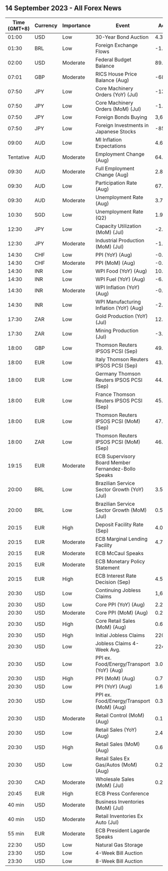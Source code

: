 ## 14 September 2023 - All Forex News

| Time (GMT+8) | Currency | Importance | Event | Actual | Forecast | Previous |
|------|----------|------------|-------|--------|----------|----------|
| 01:00 | USD | Low | 30-Year Bond Auction | 4.345% |  | 4.189% |
| 01:30 | BRL | Low | Foreign Exchange Flows | -1.173B | 0.361B | -0.566B |
| 02:00 | USD | Moderate | Federal Budget Balance | 89.3B | -240.0B | -221.0B |
| 07:01 | GBP | Moderate | RICS House Price Balance (Aug) | -68% | -56% | -55% |
| 07:50 | JPY | Low | Core Machinery Orders (YoY) (Jul) | -13.0% | -10.7% | -5.8% |
| 07:50 | JPY | Low | Core Machinery Orders (MoM) (Jul) | -1.1% | -0.9% | 2.7% |
| 07:50 | JPY | Low | Foreign Bonds Buying | 3,631.9B |  | 90.7B |
| 07:50 | JPY | Low | Foreign Investments in Japanese Stocks | -854.7B |  | 532.1B |
| 09:00 | AUD | Low | MI Inflation Expectations | 4.6% |  | 4.9% |
| Tentative | AUD | Moderate | Employment Change (Aug) | 64.9K | 23.0K | -1.4K |
| 09:30 | AUD | Moderate | Full Employment Change (Aug) | 2.8K |  | -18.7K |
| 09:30 | AUD | Low | Participation Rate (Aug) | 67.0% | 66.7% | 66.9% |
| 09:30 | AUD | Moderate | Unemployment Rate (Aug) | 3.7% | 3.7% | 3.7% |
| 10:30 | SGD | Low | Unemployment Rate (Q2) | 1.9% | 1.9% | 1.9% |
| 12:30 | JPY | Low | Capacity Utilization (MoM) (Jul) | -2.2% |  | 3.8% |
| 12:30 | JPY | Moderate | Industrial Production (MoM) (Jul) | -1.8% | -2.0% | -2.4% |
| 14:30 | CHF | Low | PPI (YoY) (Aug) | -0.8% |  | -0.6% |
| 14:30 | CHF | Moderate | PPI (MoM) (Aug) | -0.2% | 0.1% | -0.1% |
| 14:30 | INR | Low | WPI Food (YoY) (Aug) | 10.60% |  | 14.25% |
| 14:30 | INR | Low | WPI Fuel (YoY) (Aug) | -6.03% |  | -12.79% |
| 14:30 | INR | Moderate | WPI Inflation (YoY) (Aug) | -0.52% | -0.60% | -1.36% |
| 14:30 | INR | Low | WPI Manufacturing Inflation (YoY) (Aug) | -2.37% |  | -2.51% |
| 17:30 | ZAR | Low | Gold Production (YoY) (Jul) | 12.9% |  | 28.5% |
| 17:30 | ZAR | Low | Mining Production (Jul) | -3.6% | 0.5% | 1.3% |
| 18:00 | GBP | Low | Thomson Reuters IPSOS PCSI (Sep) | 49.5 |  | 50.2 |
| 18:00 | EUR | Low | Italy Thomson Reuters IPSOS PCSI (Sep) | 43.80 |  | 45.75 |
| 18:00 | EUR | Low | Germany Thomson Reuters IPSOS PCSI (Sep) | 44.98 |  | 48.80 |
| 18:00 | EUR | Low | France Thomson Reuters IPSOS PCSI (Sep) | 45.48 |  | 43.82 |
| 18:00 | EUR | Low | Thomson Reuters IPSOS PCSI (MoM) (Sep) | 47.73 |  | 49.82 |
| 18:00 | ZAR | Low | Thomson Reuters IPSOS PCSI (MoM) (Sep) | 46.22 |  | 40.56 |
| 19:15 | EUR | Moderate | ECB Supervisory Board Member Fernandez-Bollo Speaks |  |  |  |
| 20:00 | BRL | Low | Brazilian Service Sector Growth (YoY) (Jul) | 3.5% |  | 4.0% |
| 20:00 | BRL | Low | Brazilian Service Sector Growth (MoM) (Jul) | 0.5% |  | 0.2% |
| 20:15 | EUR | High | Deposit Facility Rate (Sep) | 4.00% | 3.75% | 3.75% |
| 20:15 | EUR | Moderate | ECB Marginal Lending Facility | 4.75% |  | 4.50% |
| 20:15 | EUR | Moderate | ECB McCaul Speaks |  |  |  |
| 20:15 | EUR | Moderate | ECB Monetary Policy Statement |  |  |  |
| 20:15 | EUR | High | ECB Interest Rate Decision (Sep) | 4.50% | 4.25% | 4.25% |
| 20:30 | USD | Low | Continuing Jobless Claims | 1,688K | 1,695K | 1,684K |
| 20:30 | USD | Low | Core PPI (YoY) (Aug) | 2.2% | 2.2% | 2.4% |
| 20:30 | USD | Moderate | Core PPI (MoM) (Aug) | 0.2% | 0.2% | 0.4% |
| 20:30 | USD | High | Core Retail Sales (MoM) (Aug) | 0.6% | 0.4% | 0.7% |
| 20:30 | USD | High | Initial Jobless Claims | 220K | 225K | 217K |
| 20:30 | USD | Low | Jobless Claims 4-Week Avg. | 224.50K |  | 229.50K |
| 20:30 | USD | Low | PPI ex. Food/Energy/Transport (YoY) (Aug) | 3.0% |  | 2.9% |
| 20:30 | USD | High | PPI (MoM) (Aug) | 0.7% | 0.4% | 0.4% |
| 20:30 | USD | Low | PPI (YoY) (Aug) | 1.6% | 1.2% | 0.8% |
| 20:30 | USD | Low | PPI ex. Food/Energy/Transport (MoM) (Aug) | 0.3% |  | 0.3% |
| 20:30 | USD | Moderate | Retail Control (MoM) (Aug) | 0.1% |  | 0.7% |
| 20:30 | USD | Low | Retail Sales (YoY) (Aug) | 2.47% |  | 2.64% |
| 20:30 | USD | High | Retail Sales (MoM) (Aug) | 0.6% | 0.2% | 0.5% |
| 20:30 | USD | Low | Retail Sales Ex Gas/Autos (MoM) (Aug) | 0.2% | 0.5% | 0.7% |
| 20:30 | CAD | Moderate | Wholesale Sales (MoM) (Jul) | 0.2% | 1.4% | -2.1% |
| 20:45 | EUR | High | ECB Press Conference |  |  |  |
| 40 min | USD | Moderate | Business Inventories (MoM) (Jul) |  | 0.1% | 0.0% |
| 40 min | USD | Moderate | Retail Inventories Ex Auto (Jul) |  |  | 0.1% |
| 55 min | EUR | Moderate | ECB President Lagarde Speaks |  |  |  |
| 22:30 | USD | Low | Natural Gas Storage |  | 48B | 33B |
| 23:30 | USD | Low | 4-Week Bill Auction |  |  | 5.280% |
| 23:30 | USD | Low | 8-Week Bill Auction |  |  | 5.290% |
